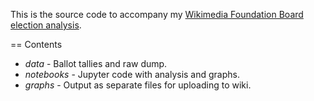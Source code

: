This is the source code to accompany my [Wikimedia Foundation Board election analysis](https://meta.wikimedia.org/wiki/User:Adamw/Draft/Board_Election_analysis?veaction=edit).

== Contents

* *data* - Ballot tallies and raw dump.
* *notebooks* - Jupyter code with analysis and graphs.
* *graphs* - Output as separate files for uploading to wiki.
